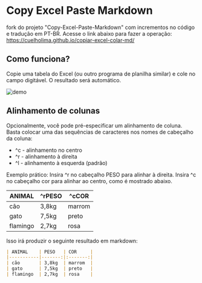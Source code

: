 # Copy Excel Paste Markdown

fork do projeto "Copy-Excel-Paste-Markdown" com incrementos no código e tradução em PT-BR. Acesse o link abaixo para fazer a operação:<br>
https://cuelholima.github.io/copiar-excel-colar-md/

## Como funciona?

Copie uma tabela do Excel (ou outro programa de planilha similar) e cole no campo digitável. O resultado será automático.

![demo](https://cl.ly/120h1K2Q1Y3H/Screen%20Recording%202016-08-31%20at%2010.31%20PM.gif)

## Alinhamento de colunas

Opcionalmente, você pode pré-especificar um alinhamento de coluna. Basta colocar uma das sequências de caracteres nos nomes de cabeçalho da coluna:

* ^c  - alinhamento no centro
* ^r  - alinhamento à direita
* ^l  - alinhamento à esquerda (padrão)

Exemplo prático: Insira ^r no cabeçalho PESO para alinhar à direita. Insira ^c no cabeçalho cor para alinhar ao centro, como é mostrado abaixo.

| ANIMAL    | ^rPESO   | ^cCOR    |
|-----------|----------|----------|
| cão       | 3,8kg    | marrom   |
| gato      | 7,5kg    | preto    |
| flamingo  | 2,7kg    | rosa     |

Isso irá produzir o seguinte resultado em markdown:

```markdown
| ANIMAL    | PESO   | COR     |
|-----------|-------:|:-------:|
| cão       | 3,8kg  | marrom  |
| gato      | 7,5kg  | preto   |
| flamingo  | 2,7kg  | rosa    |
```